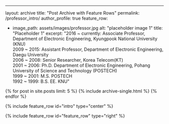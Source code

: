 ---
layout: archive
title: "Post Archive with Feature Rows"
permalink: /professor_intro/
author_profile: true
feature_row:
  - image_path: assets/images/professor.jpg
    alt: "placeholder image 1"
    title: "Placeholder 1"
    excerpt: "2016 ~ currently: Associate Professor, Department of Electronic Engineering, Kyungpook National University (KNU)<br>2009 ~ 2015: Assistant Professor, Department of Electronic Engineering, Daegu University<br>2006 ~ 2008: Senior Researcher, Korea Telecom(KT)<br>2001 ~ 2006: Ph.D. Department of Electronic Engineering, Pohang University of Science and Technology (POSTECH)<br>1999 ~ 2001: M.S. POSTECH<br>1992 ~ 1999: B.S. EE. KNU"

{% for post in site.posts limit: 5 %}
  {% include archive-single.html %}
{% endfor %}

{% include feature_row id="intro" type="center" %}

{% include feature_row id="feature_row" type="right" %}
